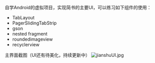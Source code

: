 自学Android的虚拟项目，实现简书的主要UI，可以练习如下组件的使用：
- TabLayout 
- PagerSlidingTabStrip
- gson 
- nested fragment
- roundedimageview 
- recyclerview 

主界面截图（UI还有待美化，持续更新中）
![jianshuUI.jpg](http://o81ljhejf.bkt.clouddn.com/myJianshu.png?imageView2/1/w/270/h/480/q/75) 

